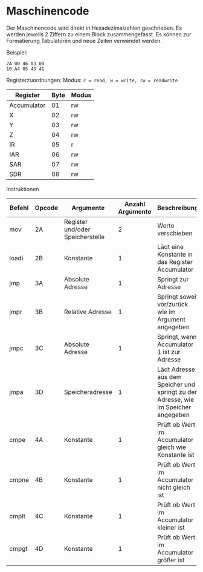 ﻿# Maschinencode

Der Maschinencode wird direkt in Hexadezimalzahlen geschrieben. Es werden jeweils 2 Ziffern zu einem Block zusammengefasst. Es können zur Formatierung Tabulatoren und neue Zeilen verwendet werden.

Beispiel:

```
2A 00 46 03 00 
10 A4 05 43 41
```

Registerzuordnungen:
Modus: ```r = read, w = write, rw = readwrite```

|Register|Byte|Modus|
|--------|----|-----|
|Accumulator|01|rw|
|X|02|rw|
|Y|03|rw|
|Z|04|rw|
|IR|05|r|
|IAR|06|rw|
|SAR|07|rw|
|SDR|08|rw|

Instruktionen

|Befehl |Opcode|Argumente|Anzahl Argumente|Beschreibung|
|-------|------|---------|----------------|------------|
|mov    |2A    |Register und/oder Speicherstelle |2|Werte verschieben|
|loadi  |2B    |Konstante|1|Lädt eine Konstante in das Register Accumulator|
|jmp    |3A    |Absolute Adresse|1|Springt zur Adresse|
|jmpr   |3B    |Relative Adresse|1|Springt soweit vor/zurück wie im Argument angegeben|
|jmpc   |3C    |Absolute Adresse|1|Springt, wenn Accumulator 1 ist zur Adresse|
|jmpa   |3D    |Speicheradresse|1|Lädt Adresse aus dem Speicher und springt zu der Adresse, wie im Speicher angegeben|
|cmpe   |4A    |Konstante             |1|Prüft ob Wert im Accumulator gleich wie Konstante ist|
|cmpne  |4B    |Konstante|1|Prüft ob Wert im Accumulator nicht gleich ist|
|cmplt  |4C    |Konstante|1|Prüft ob Wert im Accumulator kleiner ist|
|cmpgt  |4D    |Konstante|1|Prüft ob Wert im Accumulator größer ist|
